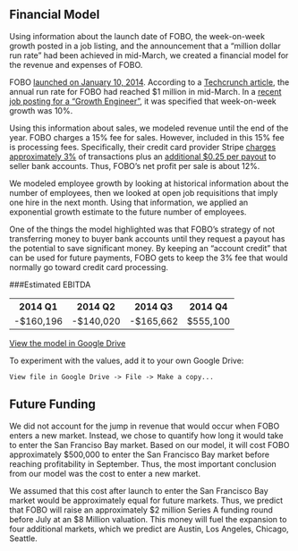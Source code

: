 ## Financial Model 
Using information about the launch date of FOBO, the week-on-week growth posted in a job listing, and the announcement that a “million dollar run rate” had been achieved in mid-March, we created a financial model for the revenue and expenses of FOBO. 

FOBO [launched on January 10, 2014](http://techcrunch.com/2014/01/10/FOBO/). According to a [Techcrunch article](http://techcrunch.com/2014/03/16/FOBO-video/), the annual run rate for 
FOBO had reached $1 million in mid-March. In a [recent job posting for a “Growth Engineer”](https://news.ycombinator.com/item?id=7478842), it was specified that week-on-week growth was 10%. 

Using this information about sales, we modeled revenue until the end of the year. FOBO charges a 15% fee for sales. However, included in this 15% fee is processing fees. Specifically, their credit card provider Stripe [charges approximately 3%](https://stripe.com/us/pricing) of transactions plus an [additional $0.25 per payout](https://stripe.com/blog/send-payouts-with-stripe) to seller bank accounts. Thus, FOBO’s net profit per sale is about 12%. 

We modeled employee growth by looking at historical information about the number of employees, then we looked at open job requisitions that imply one hire in the next month. Using that information, we applied an exponential growth estimate to the future number of employees.

One of the things the model highlighted was that FOBO’s strategy of not transferring money to buyer bank accounts until they request a payout has the potential to save significant money. By keeping an “account credit” that can be used for future payments, FOBO gets to keep the 3% fee that would normally go toward credit card processing. 



###Estimated EBITDA
<table>
    <tr>
        <th>2014 Q1</th>
        <th>2014 Q2</th>
        <th>2014 Q3</th>
        <th>2014 Q4</th>
    </tr>
    <tr>
        <td class="danger">-$160,196</td>
        <td class="danger">-$140,020</td>
        <td class="danger">-$165,662</td>
        <td class="success">$555,100</td>
    </tr>
</table>

<a href="https://docs.google.com/spreadsheets/d/1dySWBkfc3GJRBh3fKHy2iyf1VTZhLWkiF9rYW_cDbMo/edit?usp=sharing" class="btn btn-block btn-info">View the model in Google Drive</a>

To experiment with the values, add it to your own Google Drive:

```
View file in Google Drive -> File -> Make a copy... 
```

## Future Funding 

We did not account for the jump in revenue that would occur when FOBO enters a new market. Instead, we chose to quantify how long it would take to enter the San Franciso Bay market. Based on our model, it will cost FOBO approximately $500,000 to enter the San Francisco Bay market before reaching profitability in September. Thus, the most important conclusion from our model was the cost to enter a new market. 

We assumed that this cost after launch to enter the San Francisco Bay market would be approximately equal for future markets. Thus, we predict that FOBO will raise an approximately $2 million Series A funding round before July at an $8 Million valuation. This money will fuel the expansion to four additional markets, which we predict are Austin, Los Angeles, Chicago, Seattle. 

